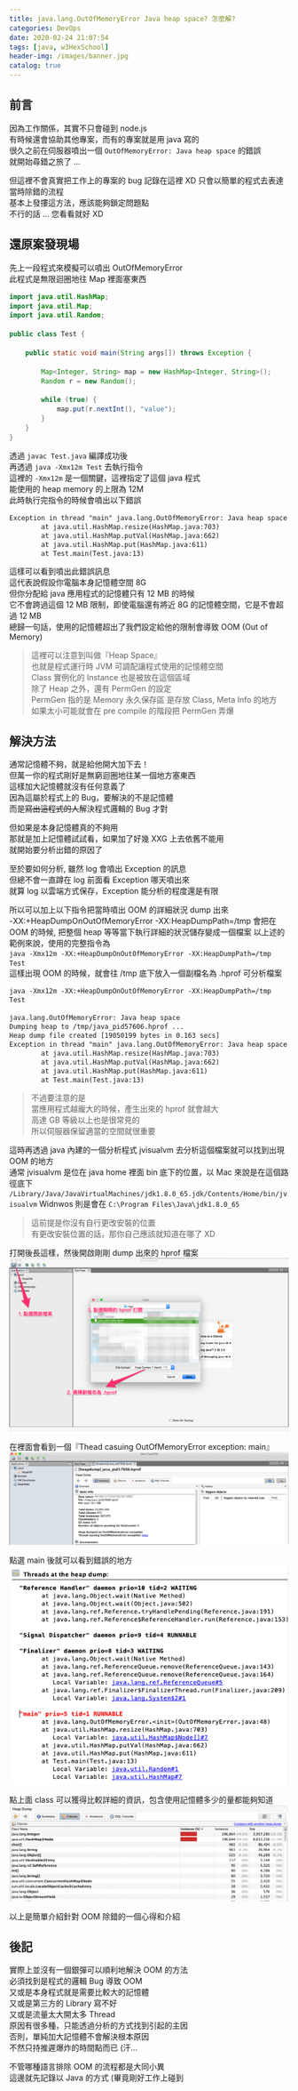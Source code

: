 ```yaml
---
title: java.lang.OutOfMemoryError Java heap space? 怎麼解?
categories: DevOps
date: 2020-02-24 21:07:54
tags: [java, w3HexSchool]
header-img: /images/banner.jpg
catalog: true
---
```


## 前言

因為工作關係，其實不只會碰到 node.js  
有時候還會協助其他專案，而有的專案就是用 java 寫的  
很久之前在伺服器噴出一個 `OutOfMemoryError: Java heap space` 的錯誤  
就開始尋錯之旅了 ...  

但這裡不會真實把工作上的專案的 bug 記錄在這裡 XD
只會以簡單的程式去表達當時除錯的流程  
基本上發摟這方法，應該能夠鎖定問題點  
不行的話 ... 您看看就好 XD

## 還原案發現場

先上一段程式來模擬可以噴出 OutOfMemoryError  
此程式是無限迴圈地往 Map 裡面塞東西  
```java
import java.util.HashMap;
import java.util.Map;
import java.util.Random;

public class Test {

    public static void main(String args[]) throws Exception {

        Map<Integer, String> map = new HashMap<Integer, String>();
        Random r = new Random();

        while (true) {
            map.put(r.nextInt(), "value");
        }
    }
}
```

透過 `javac Test.java` 編譯成功後  
再透過 `java -Xmx12m Test` 去執行指令  
這裡的 `-Xmx12m` 是一個關鍵，這裡指定了這個 java 程式  
能使用的 heap memory 的上限為 12M  
此時執行完指令的時候會噴出以下錯誤  
```
Exception in thread "main" java.lang.OutOfMemoryError: Java heap space
        at java.util.HashMap.resize(HashMap.java:703)
        at java.util.HashMap.putVal(HashMap.java:662)
        at java.util.HashMap.put(HashMap.java:611)
        at Test.main(Test.java:13)
```

這樣可以看到噴出此錯誤訊息  
這代表說假設你電腦本身記憶體空間 8G  
但你分配給 java 應用程式的記憶體只有 12 MB 的時候  
它不會跨過這個 12 MB 限制，即使電腦還有將近 8G 的記憶體空間，它是不會超過 12 MB  
總歸一句話，使用的記憶體超出了我們設定給他的限制會導致 OOM (Out of Memory)  

> 這裡可以注意到叫做『Heap Space』  
> 也就是程式運行時 JVM 可調配讓程式使用的記憶體空間  
> Class 實例化的 Instance 也是被放在這個區域  
> 除了 Heap 之外，還有 PermGen 的設定  
> PermGen 指的是 Memory 永久保存區
> 是存放 Class, Meta Info 的地方  
> 如果太小可能就會在 pre compile 的階段把 PermGen 弄爆

## 解決方法  

通常記憶體不夠，就是給他開大加下去！  
但萬一你的程式剛好是無窮迴圈地往某一個地方塞東西  
這樣加大記憶體就沒有任何意義了  
因為這屬於程式上的 Bug，要解決的不是記憶體  
而是~~寫出這程式的人~~解決程式邏輯的 Bug 才對

但如果是本身記憶體真的不夠用  
那就是加上記憶體試試看，如果加了好幾 XXG 上去依舊不能用  
就開始要分析出錯的原因了  

至於要如何分析, 雖然 log 會噴出 Exception 的訊息  
但總不會一直蹲在 log 前面看 Exception 哪天噴出來  
就算 log 以雲端方式保存，Exception 能分析的程度還是有限  

所以可以加上以下指令把當時噴出 OOM 的詳細狀況 dump 出來  
-XX:+HeapDumpOnOutOfMemoryError -XX:HeapDumpPath=/tmp
會把在 OOM 的時候, 把整個 heap 等等當下執行詳細的狀況儲存變成一個檔案
以上述的範例來說，使用的完整指令為  
`java -Xmx12m -XX:+HeapDumpOnOutOfMemoryError -XX:HeapDumpPath=/tmp Test`  
這樣出現 OOM 的時候，就會往 /tmp 底下放入一個副檔名為 .hprof 可分析檔案  
```
java -Xmx12m -XX:+HeapDumpOnOutOfMemoryError -XX:HeapDumpPath=/tmp Test

java.lang.OutOfMemoryError: Java heap space
Dumping heap to /tmp/java_pid57606.hprof ...
Heap dump file created [19050199 bytes in 0.163 secs]
Exception in thread "main" java.lang.OutOfMemoryError: Java heap space
        at java.util.HashMap.resize(HashMap.java:703)
        at java.util.HashMap.putVal(HashMap.java:662)
        at java.util.HashMap.put(HashMap.java:611)
        at Test.main(Test.java:13)
```

> 不過要注意的是  
> 當應用程式越龐大的時候，產生出來的 hprof 就會越大  
> 高達 GB 等級以上也是很常見的  
> 所以伺服器保留適當的空間就很重要  

這時再透過 java 內建的一個分析程式 jvisualvm 去分析這個檔案就可以找到出現 OOM 的地方  
通常 jvisualvm 是位在 java home 裡面 bin 底下的位置，以 Mac 來說是在這個路徑底下  
`/Library/Java/JavaVirtualMachines/jdk1.8.0_65.jdk/Contents/Home/bin/jvisualvm`
Widnwos 則是會在 `C:\Program Files\Java\jdk1.8.0_65`  
> 這前提是你沒有自行更改安裝的位置  
> 有更改安裝位置的話，那你自己應該就知道在哪了 XD  


打開後長這樣，然後開啟剛剛 dump 出來的 hprof 檔案  
![](/images/java-oom/java-oom-01.png)

在裡面會看到一個『Thead casuing OutOfMemoryError exception: main』  
![](/images/java-oom/java-oom-02.png)

點選 main 後就可以看到錯誤的地方  
![](/images/java-oom/java-oom-03.png)

點上面 class 可以獲得比較詳細的資訊，包含使用記憶體多少的量都能夠知道  
![](/images/java-oom/java-oom-04.png)

以上是簡單介紹針對 OOM 除錯的一個心得和介紹  

## 後記

實際上並沒有一個銀彈可以順利地解決 OOM 的方法  
必須找到是程式的邏輯 Bug 導致 OOM  
又或是本身程式就是需要比較大的記憶體  
又或是第三方的 Library 寫不好  
又或是流量太大開太多 Thread  
原因有很多種，只能透過分析的方式找到引起的主因  
否則，單純加大記憶體不會解決根本原因  
不然只持推遲爆炸的時間點而已 (汗...  

不管哪種語言排除 OOM 的流程都是大同小異  
這邊就先記錄以 Java 的方式 (畢竟剛好工作上碰到